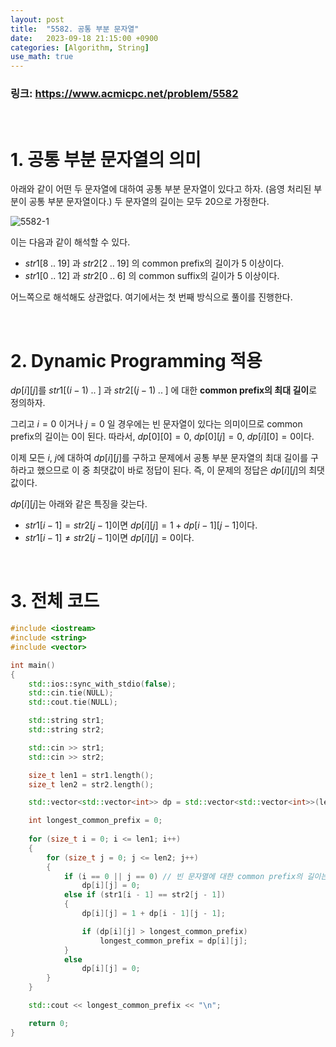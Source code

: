 ```yaml
---
layout: post
title:  "5582. 공통 부분 문자열"
date:   2023-09-18 21:15:00 +0900
categories: [Algorithm, String]
use_math: true
---
```


### 링크: https://www.acmicpc.net/problem/5582

<br/>

# 1. 공통 부분 문자열의 의미

아래와 같이 어떤 두 문자열에 대하여 공통 부분 문자열이 있다고 하자. (음영 처리된 부분이 공통 부분 문자열이다.) 두 문자열의 길이는 모두 $20$으로 가정한다.

![5582-1](https://github.com/lspc678/lspc678.github.io/assets/79794123/60d9aa27-4beb-4ae7-88c4-6b2f15813288)

이는 다음과 같이 해석할 수 있다.

* $str1[8 \; .. \; 19]$ 과 $str2[2 \; .. \; 19]$ 의 common prefix의 길이가 $5$ 이상이다.
* $str1[0 \; .. \; 12]$ 과 $str2[0 \; .. \; 6]$ 의 common suffix의 길이가 $5$ 이상이다.

어느쪽으로 해석해도 상관없다. 여기에서는 첫 번째 방식으로 풀이를 진행한다.

<br/>

# 2. Dynamic Programming 적용

$dp[i][j]$를 $str1[(i - 1) \; .. \; ]$ 과 $str2[(j - 1) \; .. \;]$ 에 대한 **common prefix의 최대 길이**로 정의하자.

그리고 $i = 0$ 이거나 $j = 0$ 일 경우에는 빈 문자열이 있다는 의미이므로 common prefix의 길이는 $0$이 된다. 따라서, $dp[0][0] = 0$, $dp[0][j] = 0$, $dp[i][0] = 0$이다.

이제 모든 $i$, $j$에 대하여 $dp[i][j]$를 구하고 문제에서 공통 부분 문자열의 최대 길이를 구하라고 했으므로 이 중 최댓값이 바로 정답이 된다. 즉, 이 문제의 정답은 $dp[i][j]$의 최댓값이다.

$dp[i][j]$는 아래와 같은 특징을 갖는다.

* $str1[i - 1] = str2[j - 1]$이면 $dp[i][j] = 1 + dp[i - 1][j - 1]$이다.
* $str1[i - 1] \neq str2[j - 1]$이면 $dp[i][j] = 0$이다.

<br/>

# 3. 전체 코드

```cpp
#include <iostream>
#include <string>
#include <vector>

int main()
{
	std::ios::sync_with_stdio(false);
	std::cin.tie(NULL);
	std::cout.tie(NULL);

	std::string str1;
	std::string str2;

	std::cin >> str1;
	std::cin >> str2;

	size_t len1 = str1.length();
	size_t len2 = str2.length();

	std::vector<std::vector<int>> dp = std::vector<std::vector<int>>(len1 + 1, std::vector<int>(len2 + 1, -1));

	int longest_common_prefix = 0;
	
	for (size_t i = 0; i <= len1; i++)
	{
		for (size_t j = 0; j <= len2; j++)
		{
			if (i == 0 || j == 0) // 빈 문자열에 대한 common prefix의 길이는 0이다.
				dp[i][j] = 0;
			else if (str1[i - 1] == str2[j - 1])
			{
				dp[i][j] = 1 + dp[i - 1][j - 1];

				if (dp[i][j] > longest_common_prefix)
					longest_common_prefix = dp[i][j];
			}
			else
				dp[i][j] = 0;
		}
	}

	std::cout << longest_common_prefix << "\n";

	return 0;
}
```